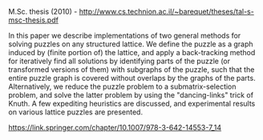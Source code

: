 M.Sc. thesis (2010) - http://www.cs.technion.ac.il/~barequet/theses/tal-s-msc-thesis.pdf

In this paper we describe implementations of two general methods for solving puzzles on any structured lattice. We define the puzzle as a graph induced by (finite portion of) the lattice, and apply a back-tracking method for iteratively find all solutions by identifying parts of the puzzle (or transformed versions of them) with subgraphs of the puzzle, such that the entire puzzle graph is covered without overlaps by the graphs of the parts. Alternatively, we reduce the puzzle problem to a submatrix-selection problem, and solve the latter problem by using the "dancing-links" trick of Knuth. A few expediting heuristics are discussed, and experimental results on various lattice puzzles are presented.

https://link.springer.com/chapter/10.1007/978-3-642-14553-7_14
